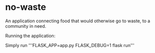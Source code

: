 # no-waste
An application connecting food that would otherwise go to waste, to a community in need. 

Running the application:

Simply run '''FLASK_APP=app.py FLASK_DEBUG=1 flask run'''
